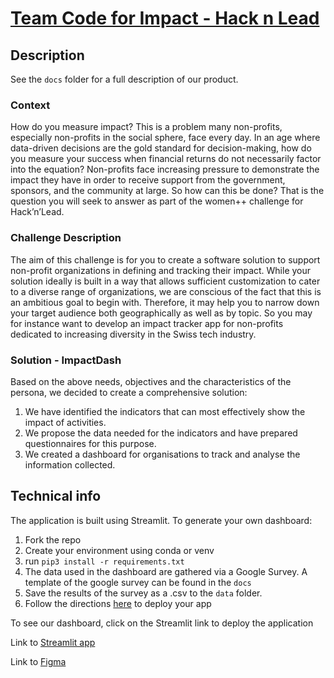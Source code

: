 # [Team Code for Impact - Hack n Lead](https://womenplusplus.ch/hacknlead)

## Description
See the `docs` folder for a full description of our product.

### Context

How do you measure impact? This is a problem many non-profits, especially non-profits in the social sphere, face every day. In an age where data-driven decisions are the gold standard for decision-making, how do you measure your success when financial returns do not necessarily factor into the equation? Non-profits face increasing pressure to demonstrate the impact they have in order to receive support from the government, sponsors, and the community at large. So how can this be done? That is the question you will seek to answer as part of the women++ challenge for Hack’n’Lead.
 
### Challenge Description

The aim of this challenge is for you to create a software solution to support non-profit organizations in defining and tracking their impact.
While your solution ideally is built in a way that allows sufficient customization to cater to a diverse range of organizations, we are conscious of the fact that this is an ambitious goal to begin with. Therefore, it may help you to narrow down your target audience both geographically as well as by topic. So you may for instance want to develop an impact tracker app for non-profits dedicated to increasing diversity in the Swiss tech industry.

### Solution - ImpactDash

Based on the above needs, objectives and the characteristics of the persona, we decided to create a comprehensive solution:

1. We have identified the indicators that can most effectively show the impact of activities.
2. We propose the data needed for the indicators and have prepared questionnaires for this purpose.
3. We created a dashboard for organisations to track and analyse the information collected.

## Technical info

The application is built using Streamlit. To generate your own dashboard:
1. Fork the repo
2. Create your environment using conda or venv
3. run `pip3 install -r requirements.txt`
4. The data used in the dashboard are gathered via a Google Survey. 
	A template of the google survey can be found in the `docs`
5. Save the results of the survey as a .csv to the `data` folder.
6. Follow the directions [here](https://docs.streamlit.io/library/get-started/create-an-app) to deploy your app

To see our dashboard, click on the Streamlit link to deploy the application

Link to [Streamlit app](https://impact-hack-n-lead-2023.streamlit.app/)

Link to [Figma](https://www.figma.com/file/JB0Vxd091qpjainY9I4umJ/Wow-Design-System?type=design&node-id=2403-111&mode=design)   
